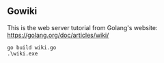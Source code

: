 ## Gowiki

This is the web server tutorial from Golang's website: https://golang.org/doc/articles/wiki/

```
go build wiki.go
.\wiki.exe
```
